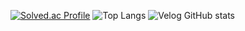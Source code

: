 [![Solved.ac Profile](http://mazassumnida.wtf/api/v2/generate_badge?boj=pddj21)](https://solved.ac/pddj21/)
![Top Langs](https://github-readme-stats.vercel.app/api/top-langs/?username=Lee-seokgwon&layout=compact&theme=dracula)
![Velog GitHub stats](https://velog-github-badge.vercel.app/badge/{pddj21})
 
